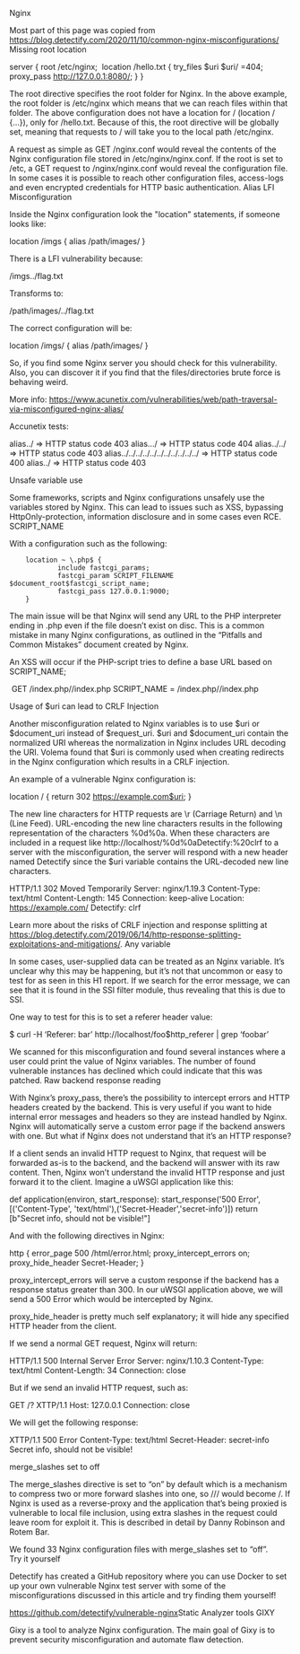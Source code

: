 Nginx

Most part of this page was copied from https://blog.detectify.com/2020/11/10/common-nginx-misconfigurations/​
Missing root location

server {
        root /etc/nginx;
​
        location /hello.txt {
                try_files $uri $uri/ =404;
                proxy_pass http://127.0.0.1:8080/;
        }
}

The root directive specifies the root folder for Nginx. In the above example, the root folder is /etc/nginx which means that we can reach files within that folder. The above configuration does not have a location for / (location / {...}), only for /hello.txt. Because of this, the root directive will be globally set, meaning that requests to / will take you to the local path /etc/nginx.   

A request as simple as GET /nginx.conf would reveal the contents of the Nginx configuration file stored in /etc/nginx/nginx.conf. If the root is set to /etc, a GET request to /nginx/nginx.conf would reveal the configuration file. In some cases it is possible to reach other configuration files, access-logs and even encrypted credentials for HTTP basic authentication.
Alias LFI Misconfiguration

Inside the Nginx configuration look the "location" statements, if someone looks like:

location /imgs { 
    alias /path/images/ 
}

There is a LFI vulnerability because:

/imgs../flag.txt

Transforms to:

/path/images/../flag.txt

The correct configuration will be:

location /imgs/ { 
    alias /path/images/ 
}

So, if you find some Nginx server you should check for this vulnerability. Also, you can discover it if you find that the files/directories brute force is behaving weird.

More info: https://www.acunetix.com/vulnerabilities/web/path-traversal-via-misconfigured-nginx-alias/​

Accunetix tests:

alias../ => HTTP status code 403
alias.../ => HTTP status code 404
alias../../ => HTTP status code 403
alias../../../../../../../../../../../ => HTTP status code 400
alias../ => HTTP status code 403

Unsafe variable use

Some frameworks, scripts and Nginx configurations unsafely use the variables stored by Nginx. This can lead to issues such as XSS, bypassing HttpOnly-protection, information disclosure and in some cases even RCE.
SCRIPT_NAME

With a configuration such as the following:

        location ~ \.php$ {
                include fastcgi_params;
                fastcgi_param SCRIPT_FILENAME $document_root$fastcgi_script_name;
                fastcgi_pass 127.0.0.1:9000;
        }

The main issue will be that Nginx will send any URL to the PHP interpreter ending in .php even if the file doesn’t exist on disc. This is a common mistake in many Nginx configurations, as outlined in the “Pitfalls and Common Mistakes” document created by Nginx. 

An XSS will occur if the PHP-script tries to define a base URL based on SCRIPT_NAME;

<?php
​
if(basename($_SERVER['SCRIPT_NAME']) ==
basename($_SERVER['SCRIPT_FILENAME']))
   echo dirname($_SERVER['SCRIPT_NAME']);
​
?>
​
GET /index.php/<script>alert(1)</script>/index.php
SCRIPT_NAME  =  /index.php/<script>alert(1)</script>/index.php

Usage of $uri can lead to CRLF Injection

Another misconfiguration related to Nginx variables is to use $uri or $document_uri instead of $request_uri. $uri and $document_uri contain the normalized URI whereas the normalization in Nginx includes URL decoding the URI. Volema found that $uri is commonly used when creating redirects in the Nginx configuration which results in a CRLF injection.

An example of a vulnerable Nginx configuration is:

location / {
  return 302 https://example.com$uri;
}

The new line characters for HTTP requests are \r (Carriage Return) and \n (Line Feed). URL-encoding the new line characters results in the following representation of the characters %0d%0a. When these characters are included in a request like http://localhost/%0d%0aDetectify:%20clrf to a server with the misconfiguration, the server will respond with a new header named Detectify since the $uri variable contains the URL-decoded new line characters.

HTTP/1.1 302 Moved Temporarily
Server: nginx/1.19.3
Content-Type: text/html
Content-Length: 145
Connection: keep-alive
Location: https://example.com/
Detectify: clrf

Learn more about the risks of CRLF injection and response splitting at  https://blog.detectify.com/2019/06/14/http-response-splitting-exploitations-and-mitigations/.
Any variable

In some cases, user-supplied data can be treated as an Nginx variable. It’s unclear why this may be happening, but it’s not that uncommon or easy to test for as seen in this H1 report. If we search for the error message, we can see that it is found in the SSI filter module, thus revealing that this is due to SSI.

One way to test for this is to set a referer header value: 

$ curl -H ‘Referer: bar’ http://localhost/foo$http_referer | grep ‘foobar’

We scanned for this misconfiguration and found several instances where a user could print the value of Nginx variables. The number of found vulnerable instances has declined which could indicate that this was patched. 
Raw backend response reading

With Nginx’s proxy_pass, there’s the possibility to intercept errors and HTTP headers created by the backend. This is very useful if you want to hide internal error messages and headers so they are instead handled by Nginx. Nginx will automatically serve a custom error page if the backend answers with one. But what if Nginx does not understand that it’s an HTTP response? 

If a client sends an invalid HTTP request to Nginx, that request will be forwarded as-is to the backend, and the backend will answer with its raw content. Then, Nginx won’t understand the invalid HTTP response and just forward it to the client. Imagine a uWSGI application like this: 

def application(environ, start_response):
   start_response('500 Error', [('Content-Type',
'text/html'),('Secret-Header','secret-info')])
   return [b"Secret info, should not be visible!"]

And with the following directives in Nginx: 

http {
   error_page 500 /html/error.html;
   proxy_intercept_errors on;
   proxy_hide_header Secret-Header;
}

​proxy_intercept_errors will serve a custom response if the backend has a response status greater than 300. In our uWSGI application above, we will send a 500 Error which would be intercepted by Nginx.

​proxy_hide_header is pretty much self explanatory; it will hide any specified HTTP header from the client. 

If we send a normal GET request, Nginx will return:

HTTP/1.1 500 Internal Server Error
Server: nginx/1.10.3
Content-Type: text/html
Content-Length: 34
Connection: close

But if we send an invalid HTTP request, such as:

GET /? XTTP/1.1
Host: 127.0.0.1
Connection: close

We will get the following response:

XTTP/1.1 500 Error
Content-Type: text/html
Secret-Header: secret-info
​
Secret info, should not be visible!

merge_slashes set to off

The merge_slashes directive is set to “on” by default which is a mechanism to compress two or more forward slashes into one, so /// would become /. If Nginx is used as a reverse-proxy and the application that’s being proxied is vulnerable to local file inclusion, using extra slashes in the request could leave room for exploit it. This is described in detail by Danny Robinson and Rotem Bar.

We found 33 Nginx configuration files with merge_slashes set to “off”.  
Try it yourself

Detectify has created a GitHub repository where you can use Docker to set up your own vulnerable Nginx test server with some of the misconfigurations discussed in this article and try finding them yourself!

​https://github.com/detectify/vulnerable-nginx​
Static Analyzer tools
​GIXY​

Gixy is a tool to analyze Nginx configuration. The main goal of Gixy is to prevent security misconfiguration and automate flaw detection.
